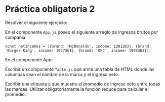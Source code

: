 # Práctica obligatoria 2

Resolver el siguiente ejercicio:

En el componente `App.js` poseo el siguiente arreglo de ingresos brutos por compañia:


`const netIncomes = [{brand: 'McDonalds', income: 1291283}, {brand: 'Burger King', income: 1927361}, {brand: 'KFC', income: 1098463}];`

En el componente App:

Escribir un componente `Table.js` que arme una tabla de HTML donde las columnas sean el nombre de la marca y el ingreso neto.

Escribir una etiqueta `p` que muestre el promedio de ingreso neto entre todas las marcas. Utilizar obligatoriamente la función reduce para calcular el promedio.
